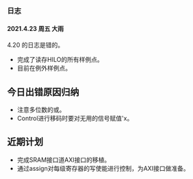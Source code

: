 ### 日志

#### 2021.4.23 周五 大雨

4.20 的日志是错的。

- 完成了读存HILO的所有样例点。
- 目前在例外样例点。

## 今日出错原因归纳

- 注意多位数的或。
- Control进行移码时要对无用的信号赋值'x。

## 近期计划

- 完成SRAM接口道AXI接口的移植。
- 通过assign对每级寄存器的写使能进行控制，为AXI接口做准备。

